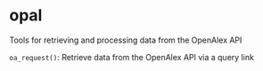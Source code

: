 # opal
Tools for retrieving and processing data from the OpenAlex API

`oa_request()`: Retrieve data from the OpenAlex API via a query link
